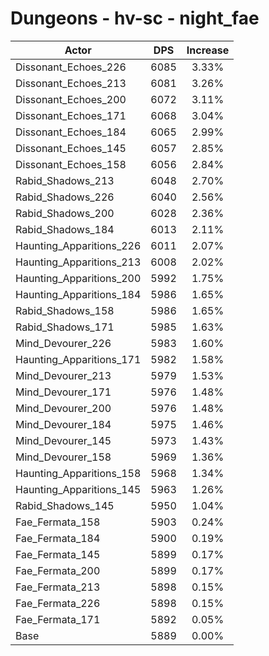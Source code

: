 # Dungeons - hv-sc - night_fae
| Actor | DPS | Increase |
|---|:---:|:---:|
|Dissonant_Echoes_226|6085|3.33%|
|Dissonant_Echoes_213|6081|3.26%|
|Dissonant_Echoes_200|6072|3.11%|
|Dissonant_Echoes_171|6068|3.04%|
|Dissonant_Echoes_184|6065|2.99%|
|Dissonant_Echoes_145|6057|2.85%|
|Dissonant_Echoes_158|6056|2.84%|
|Rabid_Shadows_213|6048|2.70%|
|Rabid_Shadows_226|6040|2.56%|
|Rabid_Shadows_200|6028|2.36%|
|Rabid_Shadows_184|6013|2.11%|
|Haunting_Apparitions_226|6011|2.07%|
|Haunting_Apparitions_213|6008|2.02%|
|Haunting_Apparitions_200|5992|1.75%|
|Haunting_Apparitions_184|5986|1.65%|
|Rabid_Shadows_158|5986|1.65%|
|Rabid_Shadows_171|5985|1.63%|
|Mind_Devourer_226|5983|1.60%|
|Haunting_Apparitions_171|5982|1.58%|
|Mind_Devourer_213|5979|1.53%|
|Mind_Devourer_171|5976|1.48%|
|Mind_Devourer_200|5976|1.48%|
|Mind_Devourer_184|5975|1.46%|
|Mind_Devourer_145|5973|1.43%|
|Mind_Devourer_158|5969|1.36%|
|Haunting_Apparitions_158|5968|1.34%|
|Haunting_Apparitions_145|5963|1.26%|
|Rabid_Shadows_145|5950|1.04%|
|Fae_Fermata_158|5903|0.24%|
|Fae_Fermata_184|5900|0.19%|
|Fae_Fermata_145|5899|0.17%|
|Fae_Fermata_200|5899|0.17%|
|Fae_Fermata_213|5898|0.15%|
|Fae_Fermata_226|5898|0.15%|
|Fae_Fermata_171|5892|0.05%|
|Base|5889|0.00%|
